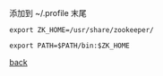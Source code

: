 添加到 ~/.profile 末尾

```
export ZK_HOME=/usr/share/zookeeper/

export PATH=$PATH/bin:$ZK_HOME
```

[back](../5.md)  